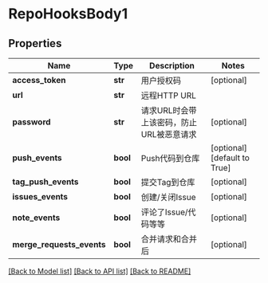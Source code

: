 # RepoHooksBody1

## Properties
Name | Type | Description | Notes
------------ | ------------- | ------------- | -------------
**access_token** | **str** | 用户授权码 | [optional] 
**url** | **str** | 远程HTTP URL | 
**password** | **str** | 请求URL时会带上该密码，防止URL被恶意请求 | [optional] 
**push_events** | **bool** | Push代码到仓库 | [optional] [default to True]
**tag_push_events** | **bool** | 提交Tag到仓库 | [optional] 
**issues_events** | **bool** | 创建/关闭Issue | [optional] 
**note_events** | **bool** | 评论了Issue/代码等等 | [optional] 
**merge_requests_events** | **bool** | 合并请求和合并后 | [optional] 

[[Back to Model list]](../README.md#documentation-for-models) [[Back to API list]](../README.md#documentation-for-api-endpoints) [[Back to README]](../README.md)

